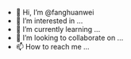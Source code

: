 - 👋 Hi, I’m @fanghuanwei
- 👀 I’m interested in ...
- 🌱 I’m currently learning ...
- 💞️ I’m looking to collaborate on ...
- 📫 How to reach me ...

<!---
fanghuanwei/fanghuanwei is a ✨ special ✨ repository because its `README.md` (this file) appears on your GitHub profile.
You can click the Preview link to take a look at your changes.
--->
